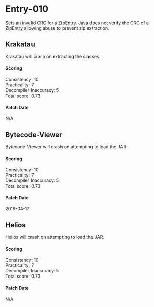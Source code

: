 # Entry-010
Sets an invalid CRC for a ZipEntry. Java does not verify the CRC of a ZipEntry
allowing abuse to prevent zip extraction.

## Krakatau
Krakatau will crash on extracting the classes.

#### Scoring
Consistency: 10  
Practicality: 7  
Decompiler Inaccuracy: 5  
Total score: 0.73  

#### Patch Date
N/A

## Bytecode-Viewer
Bytecode-Viewer will crash on attempting to load the JAR.

#### Scoring
Consistency: 10  
Practicality: 7  
Decompiler Inaccuracy: 5  
Total score: 0.73  

#### Patch Date
2019-04-17

## Helios
Helios will crash on attempting to load the JAR.

#### Scoring
Consistency: 10  
Practicality: 7  
Decompiler Inaccuracy: 5  
Total score: 0.73  

#### Patch Date
N/A
